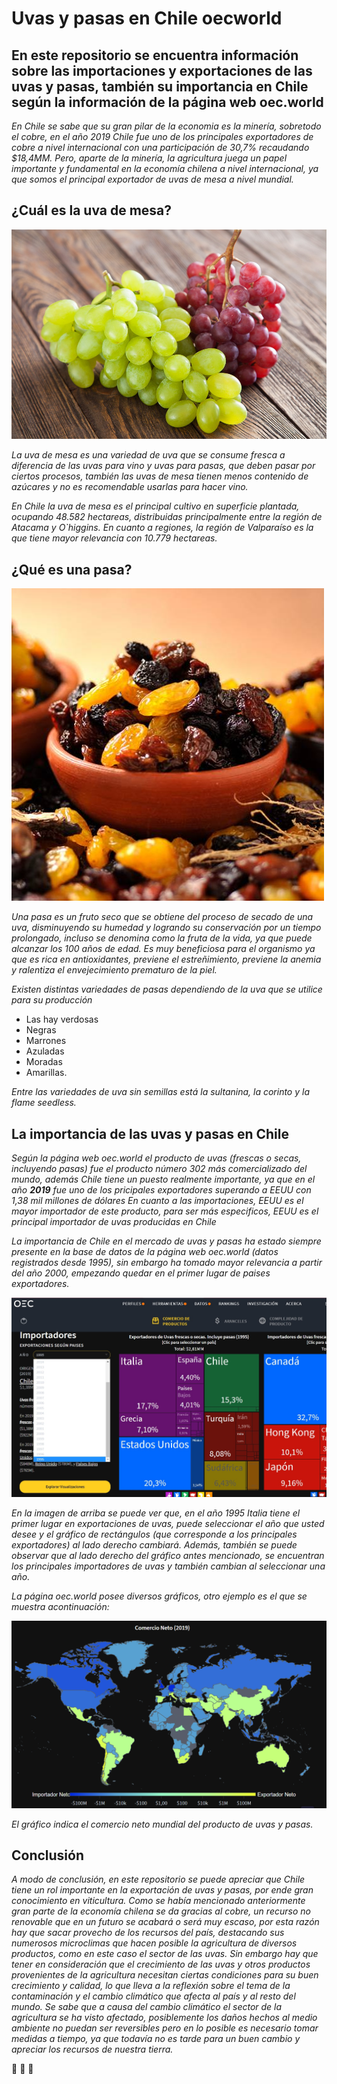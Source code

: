# Uvas y pasas en Chile oecworld
## En este repositorio se encuentra información sobre las importaciones y exportaciones de las uvas y pasas, también su importancia en Chile según la información de la página web oec.world

*En Chile se sabe que su gran pilar de la economia es la minería, sobretodo el cobre, en el año 2019 Chile fue uno de los principales exportadores de cobre a nivel internacional con una participación de 30,7% recaudando $18,4MM.*
*Pero, aparte de la minería, la agricultura juega un papel importante y fundamental en la economía chilena a nivel internacional, ya que somos el principal exportador de uvas de mesa a nivel mundial.*

## ¿Cuál es la uva de mesa?

![uvademesa.jpg](https://github.com/CristinaBobadilla/Uvas-y-pasas-en-Chile-oecworld/blob/main/uvademesa.jpg)

*La uva de mesa es una variedad de uva que se consume fresca a diferencia de las uvas para vino y uvas para pasas, que deben pasar por ciertos procesos, también las uvas de mesa tienen menos contenido de azúcares y no es recomendable usarlas para hacer vino.*

*En Chile la uva de mesa es el principal cultivo en superficie plantada, ocupando 48.582 hectareas, distribuidas principalmente entre la región de Atacama y O`higgins. En cuanto a regiones, la región de Valparaíso es la que tiene mayor relevancia con 10.779 hectareas.*

## ¿Qué es una pasa?

![pasas.jpg](https://github.com/CristinaBobadilla/Uvas-y-pasas-en-Chile-oecworld/blob/main/pasas.jpg)

*Una pasa es un fruto seco que se obtiene del proceso de secado de una uva, disminuyendo su humedad y logrando su conservación por un tiempo prolongado, incluso se denomina como la fruta de la vida, ya que puede alcanzar los 100 años de edad.*
*Es muy beneficiosa para el organismo ya que es rica en antioxidantes, previene el estreñimiento, previene la anemia y ralentiza el envejecimiento prematuro de la piel.*

*Existen distintas variedades de pasas dependiendo de la uva que se utilice para su producción* 
- Las hay verdosas
- Negras
- Marrones
- Azuladas
- Moradas
- Amarillas.

*Entre las variedades de uva sin semillas está la sultanina, la corinto y la flame seedless.*

## La importancia de las uvas y pasas en Chile 

*Según la página web oec.world el producto de uvas (frescas o secas, incluyendo pasas) fue el producto número 302 más comercializado del mundo, además Chile tiene un puesto realmente importante, ya que en el año **2019** fue uno de los pricipales exportadores superando a EEUU con 1,38 mil millones de dólares*
*En cuanto a las importaciones, EEUU es el mayor importador de este producto, para ser más especificos, EEUU es el principal importador de uvas producidas en Chile*

*La importancia de Chile en el mercado de uvas y pasas ha estado siempre presente en la base de datos de la página web oec.world (datos registrados desde 1995), sin embargo ha tomado mayor relevancia a partir del año 2000, empezando quedar en el primer lugar de paises exportadores.*

![oec1.jpg](https://github.com/CristinaBobadilla/Uvas-y-pasas-en-Chile-oecworld/blob/main/oec1.jpg)

*En la imagen de arriba se puede ver que, en el año 1995 Italia tiene el primer lugar en exportaciones de uvas, puede seleccionar el año que usted desee y el gráfico de rectángulos (que corresponde a los principales exportadores) al lado derecho cambiará.*
*Además, también se puede observar que al lado derecho del gráfico antes mencionado, se encuentran los principales importadores de uvas y también cambian al seleccionar una año.*

*La página oec.world posee diversos gráficos, otro ejemplo es el que se muestra acontinuación:* 

![oec2.png](https://github.com/CristinaBobadilla/Uvas-y-pasas-en-Chile-oecworld/blob/main/oec2.png)

*El gráfico indica el comercio neto mundial del producto de uvas y pasas.*

## Conclusión

*A modo de conclusión, en este repositorio se puede apreciar que Chile tiene un rol importante en la exportación de uvas y pasas, por ende gran conocimiento en viticultura.*
*Como se había mencionado anteriormente gran parte de la economía chilena se da gracias al cobre, un recurso no renovable que en un futuro se acabará o será muy escaso, por esta razón hay que sacar provecho de los recursos del país, destacando sus numerosos microclimas que hacen posible la agricultura de diversos productos, como en este caso el sector de las uvas.*
*Sin embargo hay que tener en consideración que el crecimiento de las uvas y otros productos provenientes de la agricultura necesitan ciertas condiciones para su buen crecimiento y calidad, lo que lleva a la reflexión sobre el tema de la contaminación y el cambio climático que afecta al país y al resto del mundo.
Se sabe que a causa del cambio climático el sector de la agricultura se ha visto afectado, posiblemente los daños hechos al medio ambiente no puedan ser reversibles pero en lo posible es necesario tomar medidas a tiempo, ya que todavía no es tarde para un buen cambio y apreciar los recursos de nuestra tierra.*

🍇 🍇 🍇
